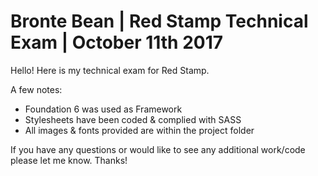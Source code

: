 # Bronte Bean | Red Stamp Technical Exam | October 11th 2017

Hello! Here is my technical exam for Red Stamp. 

A few notes:
- Foundation 6 was used as Framework
- Stylesheets have been coded & complied with SASS
- All images & fonts provided are within the project folder

If you have any questions or would like to see any additional work/code please let me know. Thanks! 
